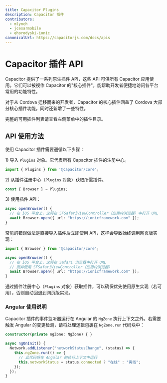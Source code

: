 ```yaml
---
title: Capacitor Plugins
description: Capacitor 插件
contributors:
  - mlynch
  - jcesarmobile
  - ehorodyski-ionic
canonicalUrl: https://capacitorjs.com/docs/apis
---
```


# Capacitor 插件 API

Capacitor 提供了一系列原生插件 API，这些 API 可供所有 Capacitor 应用使用。它们可以被视作 Capacitor 的"核心插件"，能帮助开发者便捷地访问各平台常用的功能特性。

对于从 Cordova 迁移而来的开发者，Capacitor 的核心插件涵盖了 Cordova 大部分核心插件功能，同时还新增了一些特性。

完整的可用插件列表请查看左侧菜单中的插件目录。

## API 使用方法

使用 Capacitor 插件需要遵循以下步骤：

1&rpar; 导入 `Plugins` 对象。它代表所有 Capacitor 插件的注册中心。

```typescript
import { Plugins } from '@capacitor/core';
```

2&rpar; 从插件注册中心（`Plugins` 对象）获取所需插件。

```typescript
const { Browser } = Plugins;
```

3&rpar; 使用插件 API：

```typescript
async openBrowser() {
  // 在 iOS 平台上，这将在 SFSafariViewController（应用内浏览器）中打开 URL
  await Browser.open({ url: "https://ionicframework.com" });
}
```

常见的错误做法是直接导入插件后立即使用 API，这样会导致始终调用网页版实现：

```typescript
import { Browser } from '@capacitor/core';

async openBrowser() {
  // 在 iOS 平台上，这将在 Safari 浏览器中打开 URL
  // 而非使用 SFSafariViewController（应用内浏览器）
  await Browser.open({ url: "https://ionicframework.com" });
}
```

通过插件注册中心（`Plugins` 对象）获取插件，可以确保优先使用原生实现（若可用），否则自动回退到网页版实现。

### Angular 使用说明

Capacitor 插件的事件监听器运行在 Angular 的 `NgZone` 执行上下文之外。若需要触发 Angular 的变更检测，请将处理逻辑包裹在 `NgZone.run` 代码块中：

```typescript
constructor(private ngZone: NgZone) { }

async ngOnInit() {
  Network.addListener("networkStatusChange", (status) => {
    this.ngZone.run(() => {
      // 此代码将在 Angular 的执行上下文中运行
      this.networkStatus = status.connected ? "在线" : "离线";
    });
  });
}
```